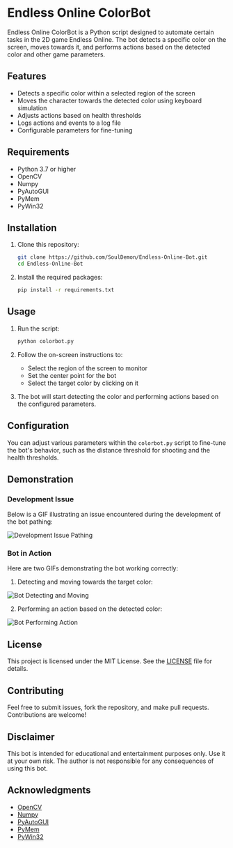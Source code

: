 # Endless Online ColorBot

Endless Online ColorBot is a Python script designed to automate certain tasks in the 2D game Endless Online. The bot detects a specific color on the screen, moves towards it, and performs actions based on the detected color and other game parameters.

## Features

- Detects a specific color within a selected region of the screen
- Moves the character towards the detected color using keyboard simulation
- Adjusts actions based on health thresholds
- Logs actions and events to a log file
- Configurable parameters for fine-tuning

## Requirements

- Python 3.7 or higher
- OpenCV
- Numpy
- PyAutoGUI
- PyMem
- PyWin32

## Installation

1. Clone this repository:
    ```sh
    git clone https://github.com/SoulDemon/Endless-Online-Bot.git
    cd Endless-Online-Bot
    ```

2. Install the required packages:
    ```sh
    pip install -r requirements.txt
    ```

## Usage

1. Run the script:
    ```sh
    python colorbot.py
    ```

2. Follow the on-screen instructions to:
    - Select the region of the screen to monitor
    - Set the center point for the bot
    - Select the target color by clicking on it

3. The bot will start detecting the color and performing actions based on the configured parameters.

## Configuration

You can adjust various parameters within the `colorbot.py` script to fine-tune the bot's behavior, such as the distance threshold for shooting and the health thresholds.

## Demonstration

### Development Issue

Below is a GIF illustrating an issue encountered during the development of the bot pathing:

![Development Issue Pathing](https://github.com/SoulDemon/Endless-Online-Bot/blob/main/Broke.gif?raw=true)

### Bot in Action

Here are two GIFs demonstrating the bot working correctly:

1. Detecting and moving towards the target color:

![Bot Detecting and Moving](https://github.com/SoulDemon/Endless-Online-Bot/blob/main/Fixed.gif?raw=true)

2. Performing an action based on the detected color:

![Bot Performing Action]([https://github.com/SoulDemon/Endless-Online-Bot/blob/main/Showing.gif?raw=true])

## License

This project is licensed under the MIT License. See the [LICENSE](LICENSE) file for details.

## Contributing

Feel free to submit issues, fork the repository, and make pull requests. Contributions are welcome!

## Disclaimer

This bot is intended for educational and entertainment purposes only. Use it at your own risk. The author is not responsible for any consequences of using this bot.

## Acknowledgments

- [OpenCV](https://opencv.org/)
- [Numpy](https://numpy.org/)
- [PyAutoGUI](https://pyautogui.readthedocs.io/)
- [PyMem](https://github.com/srounet/Pymem)
- [PyWin32](https://github.com/mhammond/pywin32)
